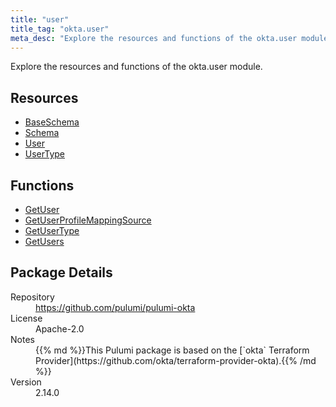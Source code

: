 ```yaml
---
title: "user"
title_tag: "okta.user"
meta_desc: "Explore the resources and functions of the okta.user module."
---
```


<!-- WARNING: this file was generated by Pulumi Docs Generator. -->
<!-- Do not edit by hand unless you're certain you know what you are doing! -->

Explore the resources and functions of the okta.user module.

<h2 id="resources">Resources</h2>
<ul class="api">
    <li><a href="baseschema" title="BaseSchema"><span class="symbol resource"></span>BaseSchema</a></li>
    <li><a href="schema" title="Schema"><span class="symbol resource"></span>Schema</a></li>
    <li><a href="user" title="User"><span class="symbol resource"></span>User</a></li>
    <li><a href="usertype" title="UserType"><span class="symbol resource"></span>UserType</a></li>
</ul>

<h2 id="functions">Functions</h2>
<ul class="api">
    <li><a href="getuser" title="GetUser"><span class="symbol function"></span>GetUser</a></li>
    <li><a href="getuserprofilemappingsource" title="GetUserProfileMappingSource"><span class="symbol function"></span>GetUserProfileMappingSource</a></li>
    <li><a href="getusertype" title="GetUserType"><span class="symbol function"></span>GetUserType</a></li>
    <li><a href="getusers" title="GetUsers"><span class="symbol function"></span>GetUsers</a></li>
</ul>

<h2 id="package-details">Package Details</h2>
<dl class="package-details">
	<dt>Repository</dt>
	<dd><a href="https://github.com/pulumi/pulumi-okta">https://github.com/pulumi/pulumi-okta</a></dd>
	<dt>License</dt>
	<dd>Apache-2.0</dd>
	<dt>Notes</dt>
	<dd>{{% md %}}This Pulumi package is based on the [`okta` Terraform Provider](https://github.com/okta/terraform-provider-okta).{{% /md %}}</dd>
	<dt>Version</dt>
	<dd>2.14.0</dd>
</dl>


